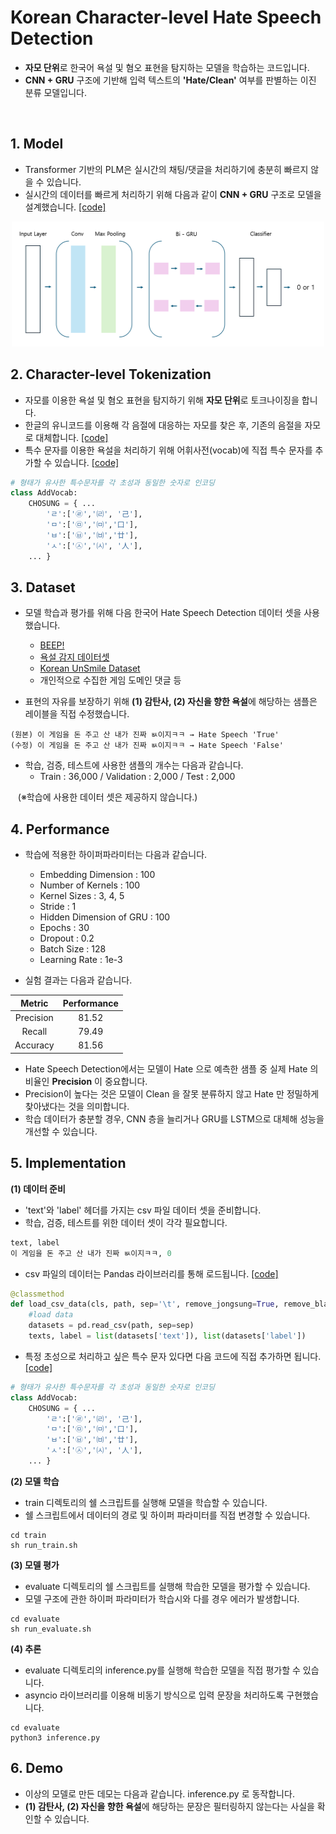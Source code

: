 # Korean Character-level Hate Speech Detection

- **자모 단위**로 한국어 욕설 및 혐오 표현을 탐지하는 모델을 학습하는 코드입니다.         
- **CNN + GRU** 구조에 기반해 입력 텍스트의 **'Hate/Clean'** 여부를 판별하는 이진 분류 모델입니다.              

&nbsp;&nbsp;&nbsp;

## 1. Model
- Transformer 기반의 PLM은 실시간의 채팅/댓글을 처리하기에 충분히 빠르지 않을 수 있습니다. 
- 실시간의 데이터를 빠르게 처리하기 위해 다음과 같이 **CNN + GRU** 구조로 모델을 설계했습니다. [\[code\]](https://github.com/snumin44/hate-speech-detection/blob/main/src/model.py)

<p align="center">
<img src="hate_speech_detection_model.PNG" alt="example image" width="500" height="200"/>
</p>
   
## 2. Character-level Tokenization  
- 자모를 이용한 욕설 및 혐오 표현을 탐지하기 위해 **자모 단위**로 토크나이징을 합니다.
- 한글의 유니코드를 이용해 각 음절에 대응하는 자모를 찾은 후, 기존의 음절을 자모로 대체합니다. [\[code\]]()
- 특수 문자를 이용한 욕설을 처리하기 위해 어휘사전(vocab)에 직접 특수 문자를 추가할 수 있습니다. [\[code\]]()
  

```python
# 형태가 유사한 특수문자를 각 초성과 동일한 숫자로 인코딩 
class AddVocab:
    CHOSUNG = { ...
        'ㄹ':['㉣','㈃', '己'],
        'ㅁ':['㉤','㈄','口'],
        'ㅂ':['㉥','㈅','廿'],
        'ㅅ':['㉦','㈆', '人'], 
    ... }
```

## 3. Dataset 
- 모델 학습과 평가를 위해 다음 한국어 Hate Speech Detection 데이터 셋을 사용했습니다.
  - [BEEP!](https://github.com/kocohub/korean-hate-speech)
  - [욕설 감지 데이터셋](https://github.com/2runo/Curse-detection-data)
  - [Korean UnSmile Dataset](https://github.com/smilegate-ai/korean_unsmile_dataset)
  - 개인적으로 수집한 게임 도메인 댓글 등

- 표현의 자유를 보장하기 위해 **(1) 감탄사, (2) 자신을 향한 욕설**에 해당하는 샘플은 레이블을 직접 수정했습니다.
```
(원본) 이 게임을 돈 주고 산 내가 진짜 ㅄ이지ㅋㅋ → Hate Speech 'True'
(수정) 이 게임을 돈 주고 산 내가 진짜 ㅄ이지ㅋㅋ → Hate Speech 'False'
```
- 학습, 검증, 테스트에 사용한 샘플의 개수는 다음과 같습니다.
  - Train : 36,000 / Validation : 2,000 / Test : 2,000

&nbsp;&nbsp; (※학습에 사용한 데이터 셋은 제공하지 않습니다.)

## 4. Performance
- 학습에 적용한 하이퍼파라미터는 다음과 같습니다.
  - Embedding Dimension : 100
  - Number of Kernels : 100
  - Kernel Sizes : 3, 4, 5
  - Stride : 1
  - Hidden Dimension of GRU : 100
  - Epochs : 30
  - Dropout : 0.2
  - Batch Size : 128
  - Learning Rate : 1e-3

- 실험 결과는 다음과 같습니다.

|Metric|Performance|
|:---:|:---:|
|Precision|81.52|
|Recall|79.49|
|Accuracy|81.56|

- Hate Speech Detection에서는 모델이 Hate 으로 예측한 샘플 중 실제 Hate 의 비율인 **Precision** 이 중요합니다.
- Precision이 높다는 것은 모델이 Clean 을 잘못 분류하지 않고 Hate 만 정밀하게 찾아냈다는 것을 의미합니다. 
- 학습 데이터가 충분할 경우, CNN 층을 늘리거나 GRU를 LSTM으로 대체해 성능을 개선할 수 있습니다.

## 5. Implementation

**(1) 데이터 준비**
- 'text'와 'label' 헤더를 가지는 csv 파일 데이터 셋을 준비합니다.
- 학습, 검증, 테스트를 위한 데이터 셋이 각각 필요합니다. 
```python
text, label
이 게임을 돈 주고 산 내가 진짜 ㅄ이지ㅋㅋ, 0
```
- csv 파일의 데이터는 Pandas 라이브러리를 통해 로드됩니다. [\[code\]]()
```python
@classmethod
def load_csv_data(cls, path, sep='\t', remove_jongsung=True, remove_blank=True):
    #load data
    datasets = pd.read_csv(path, sep=sep)
    texts, label = list(datasets['text']), list(datasets['label'])
```
- 특정 초성으로 처리하고 싶은 특수 문자 있다면 다음 코드에 직접 추가하면 됩니다. [\[code\]]()
```python
# 형태가 유사한 특수문자를 각 초성과 동일한 숫자로 인코딩 
class AddVocab:
    CHOSUNG = { ...
        'ㄹ':['㉣','㈃', '己'],
        'ㅁ':['㉤','㈄','口'],
        'ㅂ':['㉥','㈅','廿'],
        'ㅅ':['㉦','㈆', '人'], 
    ... }
```

**(2) 모델 학습**
- train 디렉토리의 쉘 스크립트를 실행해 모델을 학습할 수 있습니다.
- 쉘 스크립트에서 데이터의 경로 및 하이퍼 파라미터를 직접 변경할 수 있습니다. 
```
cd train
sh run_train.sh
```

**(3) 모델 평가**
- evaluate 디렉토리의 쉘 스크립트를 실행해 학습한 모델을 평가할 수 있습니다.
- 모델 구조에 관한 하이퍼 파라미터가 학습시와 다를 경우 에러가 발생합니다.
```
cd evaluate
sh run_evaluate.sh
``` 

**(4) 추론**
- evaluate 디렉토리의 inference.py를 실행해 학습한 모델을 직접 평가할 수 있습니다.
- asyncio 라이브러리를 이용해 비동기 방식으로 입력 문장을 처리하도록 구현했습니다.
```
cd evaluate
python3 inference.py
``` 

## 6. Demo
- 이상의 모델로 만든 데모는 다음과 같습니다. inference.py 로 동작합니다.
- **(1) 감탄사, (2) 자신을 향한 욕설**에 해당하는 문장은 필터링하지 않는다는 사실을 확인할 수 있습니다.


 
